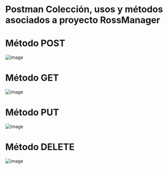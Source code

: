 # Postman Colección, usos y métodos asociados a proyecto RossManager

# Método POST
![image](https://github.com/velascofelipe/ColeccionPostman/assets/56605566/c73dad80-d134-4680-9c56-e2db33f21e0d)

# Método GET
![image](https://github.com/velascofelipe/ColeccionPostman/assets/56605566/7f126d05-e8ff-4a62-88c2-edabb1b86735)

# Método PUT
![image](https://github.com/velascofelipe/ColeccionPostman/assets/56605566/d71c27ec-b13e-4f05-908e-2358f7b59c9a)

# Método DELETE
![image](https://github.com/velascofelipe/ColeccionPostman/assets/56605566/39225b39-b314-49f5-b254-c716027214dd)
